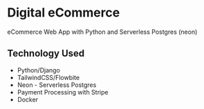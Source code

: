 # Digital eCommerce
eCommerce Web App with Python and Serverless Postgres (neon)


## Technology Used
- Python/Django
- TailwindCSS/Flowbite
- Neon - Serverless Postgres
- Payment Processing with Stripe
- Docker
